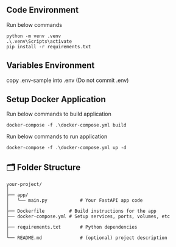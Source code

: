 
## Code Environment
Run below commands

    python -m venv .venv
    .\.venv\Scripts\activate
    pip install -r requirements.txt

## Variables Environment
copy .env-sample into .env (Do not commit .env)


## Setup Docker Application
Run below commands to build application

    docker-compose -f .\docker-compose.yml build

Run below commands to run application

    docker-compose -f .\docker-compose.yml up -d



## 🗂 Folder Structure

    your-project/
    │
    ├── app/
    │   └── main.py            # Your FastAPI app code
    │
    ├── Dockerfile         # Build instructions for the app
    ├── docker-compose.yml # Setup services, ports, volumes, etc
    │
    ├── requirements.txt       # Python dependencies
    │
    └── README.md              # (optional) project description
